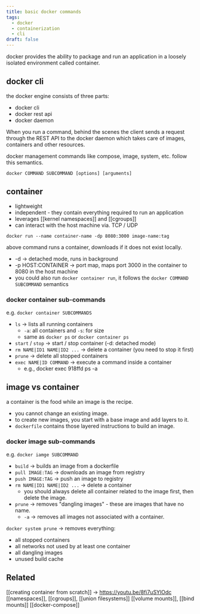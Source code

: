 ```yaml
---
title: basic docker commands
tags:
  - docker
  - containerization
  - cli
draft: false
---
```

docker provides the ability to package and run an application in a loosely isolated environment called container.
## docker cli
the docker engine consists of three parts:
- docker cli
- docker rest api
- docker daemon

When you run a command, behind the scenes the client sends a request through the REST API to the docker daemon which takes care of images, containers and other resources.

docker management commands like compose, image, system, etc. follow this semantics.
```
docker COMMAND SUBCOMMAND [options] [arguments]
```
## container 
- lightweight
- independent - they contain everything required to run an application
- leverages [[kernel namespaces]] and [[cgroups]]
- can interact with the host machine via. TCP / UDP

```
docker run --name container-name -dp 8080:3000 image-name:tag
```

above command runs a container, downloads if it does not exist locally.
- -d -> detached mode, runs in background
- -p HOST:CONTAINER -> port map, maps port 3000 in the container to 8080 in the host machine
- you could also run `docker container run`, it follows the `docker COMMAND SUBCOMMAND` semantics
### docker container sub-commands
e.g. `docker container SUBCOMMANDS`
- `ls` -> lists all running containers
	- `-a`: all containers and `-s`: for size
	- same as `docker ps` or `docker container ps`
- `start` / `stop` -> start / stop container (-d: detached mode)
- `rm NAME|ID1 NAME|ID2 ...` -> delete a container (you need to stop it first)
- `prune` -> delete all stopped containers
- `exec NAME|ID COMMAND` -> execute a command inside a container
	- e.g., docker exec 918ffd ps -a
## image vs container
a container is the food while an image is the recipe.
- you cannot change an existing image.
- to create new images, you start with a base image and add layers to it.
- `dockerfile` contains those layered instructions to build an image.
### docker image sub-commands
e.g. `docker iamge SUBCOMMAND`
- `build` -> builds an image from a dockerfile
- `pull IMAGE:TAG` -> downloads an image from registry
- `push IMAGE:TAG` -> push an image to registry
- `rm NAME|ID1 NAME|ID2 ...` -> delete a container
	- you should always delete all container related to the image first, then delete the image. 
- `prune` -> removes "dangling images" - these are images that have no name.
	- `-a` -> removes all images not associated with a container.

`docker system prune` -> removes everything:
- all stopped containers
- all networks not used by at least one container
- all dangling images
- unused build cache
## Related
[[creating container from scratch]] -> https://youtu.be/8fi7uSYlOdc
[[namespaces]], [[cgroups]], [[union filesystems]]
[[volume mounts]], [[bind mounts]]
[[docker-compose]]